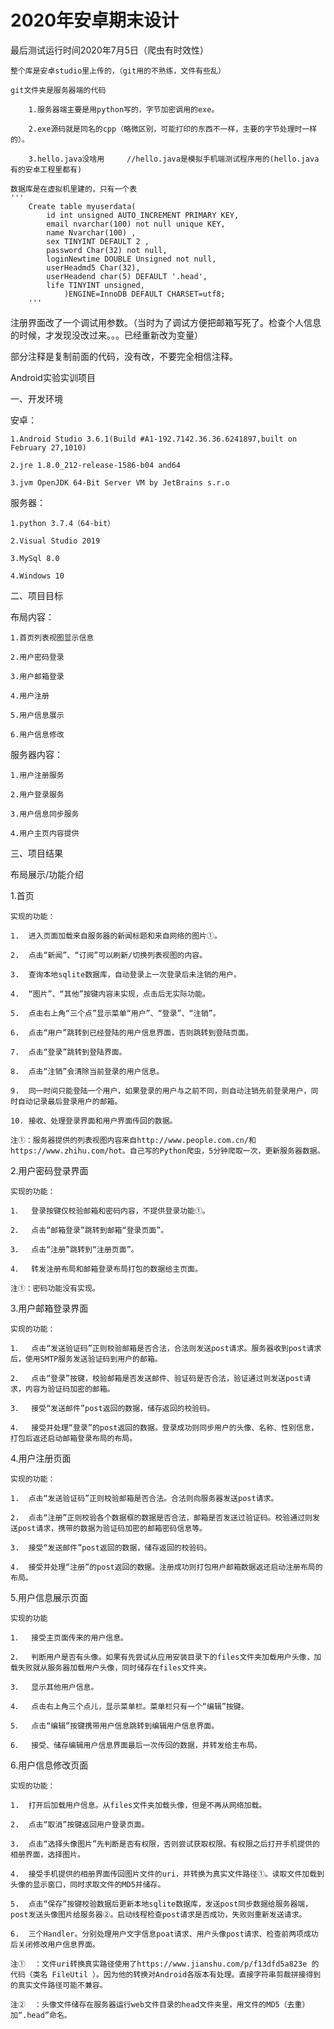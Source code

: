 # 2020年安卓期末设计


最后测试运行时间2020年7月5日（爬虫有时效性）

	整个库是安卓studio里上传的，（git用的不熟练，文件有些乱）

	git文件夹是服务器端的代码

		1.服务器端主要是用python写的，字节加密调用的exe。

		2.exe源码就是同名的cpp（略微区别，可能打印的东西不一样，主要的字节处理时一样的）。

		3.hello.java没啥用		//hello.java是模拟手机端测试程序用的(hello.java有的安卓工程里都有)
		
	数据库是在虚拟机里建的，只有一个表
	'''
		Create table myuserdata(
			id int unsigned AUTO_INCREMENT PRIMARY KEY,
			email nvarchar(100) not null unique KEY,
			name Nvarchar(100) ,
			sex TINYINT DEFAULT 2 ,
			password Char(32) not null,
			loginNewtime DOUBLE Unsigned not null,
			userHeadmd5 Char(32),
			userHeadend char(5) DEFAULT '.head',
			life TINYINT unsigned,
				)ENGINE=InnoDB DEFAULT CHARSET=utf8;
		'''
	
注册界面改了一个调试用参数。（当时为了调试方便把邮箱写死了。检查个人信息的时候，才发现没改过来。。。已经重新改为变量）

部分注释是复制前面的代码，没有改，不要完全相信注释。

Android实验实训项目

一、开发环境

安卓：

	1.Android Studio 3.6.1(Build #A1-192.7142.36.36.6241897,built on February 27,1010)

	2.jre 1.8.0_212-release-1586-b04 and64

	3.jvm OpenJDK 64-Bit Server VM by JetBrains s.r.o

服务器：

	1.python 3.7.4（64-bit）

	2.Visual Studio 2019

	3.MySql 8.0

	4.Windows 10

二、项目目标

布局内容：

	1.首页列表视图显示信息

	2.用户密码登录

	3.用户邮箱登录
	
	4.用户注册
	
	5.用户信息展示
	
	6.用户信息修改
	
服务器内容：

	1.用户注册服务
	
	2.用户登录服务
	
	3.用户信息同步服务
	
	4.用户主页内容提供
	
三、项目结果

布局展示/功能介绍

1.首页

	实现的功能：

	1.	进入页面加载来自服务器的新闻标题和来自网络的图片①。

	2.	点击“新闻”、“订阅”可以刷新/切换列表视图的内容。

	3.	查询本地sqlite数据库，自动登录上一次登录后未注销的用户。

	4.	“图片”、“其他”按键内容未实现，点击后无实际功能。

	5.	点击右上角“三个点”显示菜单“用户”、“登录”、“注销”。

	6.	点击“用户”跳转到已经登陆的用户信息界面，否则跳转到登陆页面。

	7.	点击“登录”跳转到登陆界面。

	8.	点击“注销”会清除当前登录的用户信息。

	9.	同一时间只能登陆一个用户，如果登录的用户与之前不同，则自动注销先前登录用户，同时自动记录最后登录用户的邮箱。

	10.	接收、处理登录界面和用户界面传回的数据。

	注①：服务器提供的列表视图内容来自http://www.people.com.cn/和https://www.zhihu.com/hot。自己写的Python爬虫，5分钟爬取一次，更新服务器数据。

2.用户密码登录界面

	实现的功能：

	1．	登录按键仅校验邮箱和密码内容，不提供登录功能①。

	2．	点击“邮箱登录”跳转到邮箱“登录页面”。

	3．	点击“注册”跳转到“注册页面”。

	4．	转发注册布局和邮箱登录布局打包的数据给主页面。

	注①：密码功能没有实现。

3.用户邮箱登录界面

	实现的功能：

	1．	点击“发送验证码”正则校验邮箱是否合法，合法则发送post请求。服务器收到post请求后，使用SMTP服务发送验证码到用户的邮箱。

	2．	点击“登录”按键，校验邮箱是否发送邮件、验证码是否合法，验证通过则发送post请求，内容为验证码加密的邮箱。

	3．	接受“发送邮件”post返回的数据，储存返回的校验码。

	4．	接受并处理“登录”的post返回的数据。登录成功则同步用户的头像、名称、性别信息，打包后返还启动邮箱登录布局的布局。

4.用户注册页面

	实现的功能：

	1.	点击“发送验证码”正则校验邮箱是否合法。合法则向服务器发送post请求。

	2.	点击“注册”正则校验各个数据框的数据是否合法，邮箱是否发送过验证码。校验通过则发送post请求，携带的数据为验证码加密的邮箱密码信息等。

	3.	接受“发送邮件”post返回的数据，储存返回的校验码。

	4.	接受并处理“注册”的post返回的数据。注册成功则打包用户邮箱数据返还启动注册布局的布局。

5.用户信息展示页面

	实现的功能
	
	1．	接受主页面传来的用户信息。
	
	2．	判断用户是否有头像。如果有先尝试从应用安装目录下的files文件夹加载用户头像，加载失败就从服务器加载用户头像，同时储存在files文件夹。
	
	3．	显示其他用户信息。
	
	4．	点击右上角三个点儿，显示菜单栏。菜单栏只有一个“编辑”按键。
	
	5．	点击“编辑”按键携带用户信息跳转到编辑用户信息界面。
	
	6．	接受、储存编辑用户信息界面最后一次传回的数据，并转发给主布局。
	
6.用户信息修改页面

	实现的功能：

	1.	打开后加载用户信息。从files文件夹加载头像，但是不再从网络加载。

	2.	点击“取消”按键返回用户登录页面。

	3.	点击“选择头像图片”先判断是否有权限，否则尝试获取权限。有权限之后打开手机提供的相册界面，选择图片。

	4.	接受手机提供的相册界面传回图片文件的uri，并转换为真实文件路径①。读取文件加载到头像的显示窗口，同时求取文件的MD5并储存。

	5.	点击“保存”按键校验数据后更新本地sqlite数据库，发送post同步数据给服务器端，post发送头像图片给服务器②。启动线程检查post请求是否成功，失败则重新发送请求。

	6.	三个Handler。分别处理用户文字信息poat请求、用户头像post请求、检查前两项成功后关闭修改用户信息界面。

	注①	：文件uri转换真实路径使用了https://www.jianshu.com/p/f13dfd5a823e 的代码（类名 FileUtil ）。因为他的转换对Android各版本有处理。直接字符串剪裁拼接得到的真实文件路径可能不兼容。

	注②	：头像文件储存在服务器运行web文件目录的head文件夹里，用文件的MD5（去重）加“.head”命名。









